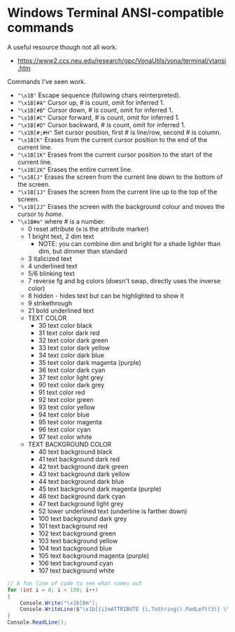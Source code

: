 # Windows Terminal ANSI-compatible commands

A useful resource though not all work.

* https://www2.ccs.neu.edu/research/gpc/VonaUtils/vona/terminal/vtansi.htm

Commands I've seen work.

* `"\x1B"` Escape sequence (following chars reinterpreted).
* `"\x1B[#A"` Cursor up, # is count, omit for inferred 1.
* `"\x1B[#B"` Cursor down, # is count, omit for inferred 1.
* `"\x1B[#C"` Cursor forward, # is count, omit for inferred 1.
* `"\x1B[#D"` Cursor backward, # is count, omit for inferred 1.
* `"\x1B[#;#H"` Set cursor position, first # is line/row, second # is column.
* `"\x1B[K"` Erases from the current cursor position to the end of the current line.
* `"\x1B[1K"` Erases from the current cursor position to the start of the current line.
* `"\x1B[2K"` Erases the entire current line.
* `"\x1B[J"` Erases the screen from the current line down to the bottom of the screen.
* `"\x1B[1J"` Erases the screen from the current line up to the top of the screen.
* `"\x1B[2J"` Erases the screen with the background colour and moves the cursor to *home*.
* `"\x1B#m"` where # is a number.
  * 0 reset attribute (`m` is the attribute marker)
  * 1 bright text, 2 dim text
    * NOTE: you can combine dim and bright for a shade lighter than dim, but dimmer than standard
  * 3 italicized text
  * 4 underlined text
  * 5/6 blinking text
  * 7 reverse fg and bg colors (doesn't swap, directly uses the inverse color)
  * 8 hidden - hides text but can be highlighted to show it
  * 9 strikethrough
  * 21 bold underlined text
  * TEXT COLOR
    * 30 text color black
    * 31 text color dark red
    * 32 text color dark green
    * 33 text color dark yellow
    * 34 text color dark blue
    * 35 text color dark magenta (purple)
    * 36 text color dark cyan
    * 37 text color light grey
    * 90 text color dark grey
    * 91 text color red 
    * 92 text color green
    * 93 text color yellow
    * 94 text color blue
    * 95 text color magenta
    * 96 text color cyan
    * 97 text color white
  * TEXT BACKGROUND COLOR
    * 40 text background black
    * 41 text background dark red
    * 42 text background dark green
    * 43 text background dark yellow
    * 44 text background dark blue
    * 45 text background dark magenta (purple)
    * 46 text background dark cyan
    * 47 text background light grey
    * 52 lower underlined text (underline is farther down)
    * 100 text background dark grey
    * 101 text background red
    * 102 text background green
    * 103 text background yellow
    * 104 text background blue
    * 105 text background magenta (purple)
    * 106 text background cyan
    * 107 text background white

```C#
// A fun line of code to see what comes out
for (int i = 0; i < 128; i++)
{
    Console.Write("\x1b[0m");
    Console.WriteLine($"\x1b[{i}mATTRIBUTE {i.ToString().PadLeft(3)} \\x1b[{i}m");
}
Console.ReadLine();
```

